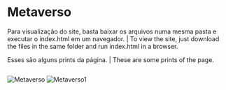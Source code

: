 # Metaverso
Para visualização do site, basta baixar os arquivos numa mesma pasta e executar o index.html em um navegador. | To view the site, just download the files in the same folder and run index.html in a browser.

Esses são alguns prints da página. | These are some prints of the page. 
<div align="center">
<img src="(https://user-images.githubusercontent.com/130726878/235240605-2735c3e4-c555-43c3-8e45-2bbf7d49fc8d.png)" width="0px" />
</div>
<div align="center">
<img src="(https://user-images.githubusercontent.com/130726878/235240643-f03de010-bda1-4366-8688-4736dce77543.png)" width="0px" />
</div>

![Metaverso](https://user-images.githubusercontent.com/130726878/235240605-2735c3e4-c555-43c3-8e45-2bbf7d49fc8d.png)
![Metaverso1](https://user-images.githubusercontent.com/130726878/235240643-f03de010-bda1-4366-8688-4736dce77543.png)
